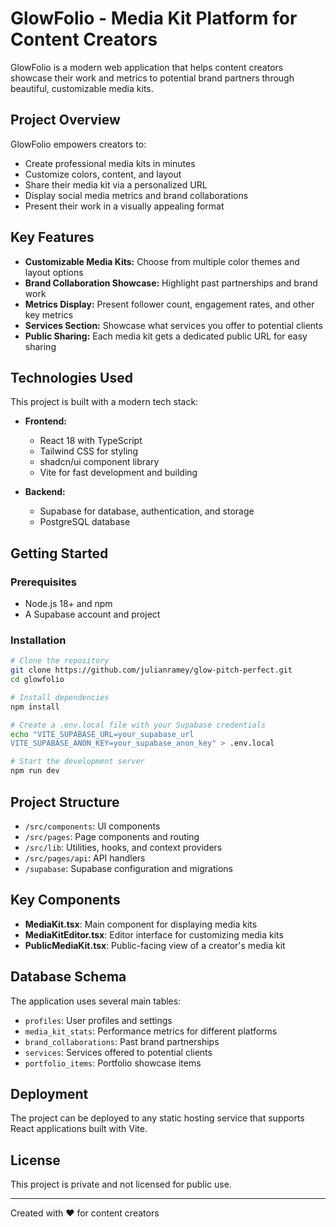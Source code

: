 # GlowFolio - Media Kit Platform for Content Creators

GlowFolio is a modern web application that helps content creators showcase their work and metrics to potential brand partners through beautiful, customizable media kits.

## Project Overview

GlowFolio empowers creators to:
- Create professional media kits in minutes
- Customize colors, content, and layout
- Share their media kit via a personalized URL
- Display social media metrics and brand collaborations
- Present their work in a visually appealing format

## Key Features

- **Customizable Media Kits:** Choose from multiple color themes and layout options
- **Brand Collaboration Showcase:** Highlight past partnerships and brand work
- **Metrics Display:** Present follower count, engagement rates, and other key metrics
- **Services Section:** Showcase what services you offer to potential clients
- **Public Sharing:** Each media kit gets a dedicated public URL for easy sharing

## Technologies Used

This project is built with a modern tech stack:

- **Frontend:**
  - React 18 with TypeScript
  - Tailwind CSS for styling
  - shadcn/ui component library
  - Vite for fast development and building

- **Backend:**
  - Supabase for database, authentication, and storage
  - PostgreSQL database

## Getting Started

### Prerequisites

- Node.js 18+ and npm
- A Supabase account and project

### Installation

```bash
# Clone the repository
git clone https://github.com/julianramey/glow-pitch-perfect.git
cd glowfolio

# Install dependencies
npm install

# Create a .env.local file with your Supabase credentials
echo "VITE_SUPABASE_URL=your_supabase_url
VITE_SUPABASE_ANON_KEY=your_supabase_anon_key" > .env.local

# Start the development server
npm run dev
```

## Project Structure

- `/src/components`: UI components
- `/src/pages`: Page components and routing
- `/src/lib`: Utilities, hooks, and context providers
- `/src/pages/api`: API handlers
- `/supabase`: Supabase configuration and migrations

## Key Components

- **MediaKit.tsx**: Main component for displaying media kits
- **MediaKitEditor.tsx**: Editor interface for customizing media kits
- **PublicMediaKit.tsx**: Public-facing view of a creator's media kit

## Database Schema

The application uses several main tables:
- `profiles`: User profiles and settings
- `media_kit_stats`: Performance metrics for different platforms
- `brand_collaborations`: Past brand partnerships 
- `services`: Services offered to potential clients
- `portfolio_items`: Portfolio showcase items

## Deployment

The project can be deployed to any static hosting service that supports React applications built with Vite.

## License

This project is private and not licensed for public use.

---

Created with ❤️ for content creators
